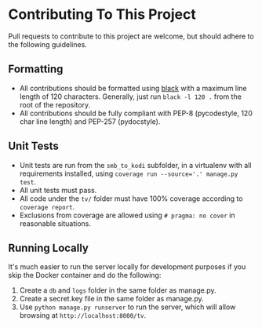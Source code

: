 # Contributing To This Project
Pull requests to contribute to this project are welcome, but should adhere to the following guidelines.

## Formatting
- All contributions should be formatted using [black](https://pypi.org/project/black/) with a maximum line length of 120 characters. Generally, just run `black -l 120 .` from the root of the repository.
- All contributions should be fully compliant with PEP-8 (pycodestyle, 120 char line length) and PEP-257 (pydocstyle). 

## Unit Tests
- Unit tests are run from the `smb_to_kodi` subfolder, in a virtualenv with all requirements installed, using `coverage run --source='.' manage.py test`.
- All unit tests must pass.
- All code under the `tv/` folder must have 100% coverage according to `coverage report`.
- Exclusions from coverage are allowed using `# pragma: no cover` in reasonable situations.

## Running Locally
It's much easier to run the server locally for development purposes if you skip the Docker container and do the following:
1. Create a `db` and `logs` folder in the same folder as manage.py.
2. Create a secret.key file in the same folder as manage.py.
3. Use `python manage.py runserver` to run the server, which will allow browsing at `http://localhost:8000/tv`.
